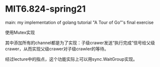 # MIT6.824-spring21
main: my implementation of golang tutorial "A Tour of Go"'s final exercise

使用Mutex实现

其中添加所有的channel都是为了实现：子级crawer发送“执行完成”信号给父级crawer，从而实现父级crawer对子级crawler的等待。

经过lecture中的指点，这个功能实际上可以用sync.WaitGroup实现。
